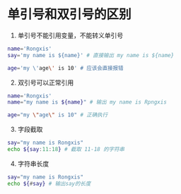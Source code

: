 
# 单引号和双引号的区别
1. 单引号不能引用变量，不能转义单引号
``` bash
name='Rongxis'
say='my name is ${name}' # 直接输出 my name is ${name}

age='my \'age\' is 10' # 应该会直接报错
```

2. 双引号可以正常引用

``` bash
name='Rongxis'
name="my name is ${name}" # 输出 my name is Rpngxis

age="my \"age\" is 10" # 正确执行
```

3. 字段截取
``` bash
say="my name is Rongxis"
echo ${say:11:18} # 截取 11-18 的字符串
```

4. 字符串长度
``` bash
say="my name is Rongxis"
echo ${#say} # 输出say的长度
```
